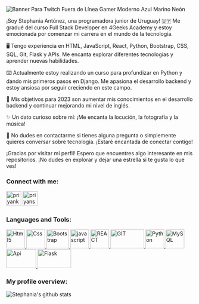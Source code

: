 
![Banner Para Twitch Fuera de Línea Gamer Moderno Azul Marino Neón](https://github.com/Stephania31/Stephania31/assets/121875465/f63ca368-3f23-4146-b4e3-2dd89b61f71a)



¡Soy Stephania Antúnez, una programadora junior de Uruguay! 🇺🇾 Me gradué del curso Full Stack Developer en 4Geeks Academy y estoy emocionada por comenzar mi carrera en el mundo de la tecnología.

🖥️ Tengo experiencia en HTML, JavaScript, React, Python, Bootstrap, CSS, SQL, Git, Flask y APIs. Me encanta explorar diferentes tecnologías y aprender nuevas habilidades.

⌨️ Actualmente estoy realizando un curso para profundizar en Python y dando mis primeros pasos en Django. Me apasiona el desarrollo backend y estoy ansiosa por seguir creciendo en este campo.

🎯 Mis objetivos para 2023 son aumentar mis conocimientos en el desarrollo backend y continuar mejorando mi nivel de inglés.

✨ Un dato curioso sobre mí: ¡Me encanta la locución, la fotografía y la música!

💬 No dudes en contactarme si tienes alguna pregunta o simplemente quieres conversar sobre tecnología. ¡Estaré encantada de conectar contigo!



¡Gracias por visitar mi perfil! Espero que encuentres algo interesante en mis repositorios. ¡No dudes en explorar y dejar una estrella si te gusta lo que ves!



### Connect with me:

<a href="https://www.linkedin.com/in/stephan%C3%ADa-ant%C3%BAnez" target="blank"><img src="https://img.icons8.com/fluency/48/000000/linkedin.png" alt="priyankeshraj" height="40" width="40" /></a> <a href="https://instagram.com/stephania.antunez?igshid=ZDc4ODBmNjlmNQ==" target="blank"><img src="https://img.icons8.com/fluency/144/000000/instagram-new.png" alt="priyansh82" height="40" width="40" /></a>



### Languages and Tools:
<p >  <a href="https://www.w3.org/html/" target="_blank"> <img src="https://img.icons8.com/color/144/000000/html-5--v1.png" alt="Html5" width="50" height="50"/> </a> <a href="https://www.w3schools.com/css/" target="_blank"> <img src="https://img.icons8.com/color/150/000000/css3.png" alt="Css" width="50" height="50"/> </a> <a href="https://getbootstrap.com/" target="_blank"> <img src="https://getbootstrap.com/docs/5.3/assets/brand/bootstrap-logo-shadow.png" alt="Bootstrap" width="60" height="50"/> </a>  <a href="https://developer.mozilla.org/en-US/docs/Web/JavaScript" target="_blank"> <img src="https://img.icons8.com/color/144/000000/javascript--v1.png" alt="javascript" width="50" height="50"/><a href="https://es.react.dev/" target="_blank"> <img src="https://daily-dev-tips.com/ezoimgfmt/cdn.hashnode.com/res/hashnode/image/upload/v1647492266631/rH6yDfWyJ.png?ezimgfmt=rs:380x337/rscb2/ngcb2/notWebP" alt="REACT" width="50" height="50"/> </a>  </a> <a href="https://git-scm.com/" target="_blank"> <img src="https://git-scm.com/images/logo@2x.png" alt="GIT" width="90" height="50"/> </a> <a href="https://www.python.org/" target="_blank"><img src="https://img.icons8.com/color/144/000000/python--v1.png" alt="Python" width="50" height="50"/></a><a href="https://www.mysql.com/" target="_blank"> <img src="https://img.icons8.com/external-flat-juicy-fish/60/000000/external-sql-coding-and-development-flat-flat-juicy-fish.png" alt="MySQL" width="50" height="50"/> </a> <a href="https://stoplight.io/api-documentation-guide#:~:text=description%20documents%20examples.-,What%20is%20API%20documentation%3F,and%20how%20to%20get%20started." target="_blank"><img src="https://desarrolloweb.com/storage/tag_images/actual/tbIhbcynRrf5ZZuqJ7XVfl8u3T0CdkLZ5DeJtlyy.png" alt="Api" width="80" height="50"/> </a> <a href="https://flask.palletsprojects.com/en/2.3.x/" target="_blank"><img src="https://flask.palletsprojects.com/en/2.3.x/_images/flask-horizontal.png" alt="Flask" width="90" height="50"/> </a></p>


### My profile overview: 

![Stephania's github stats](https://github-readme-stats.vercel.app/api?username=Stephania31&show_icons=true)
